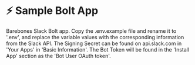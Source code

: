 # :zap: Sample Bolt App
Barebones Slack Bolt app. Copy the .env.example file and rename it to '.env', and replace the variable values with the corresponding information from the Slack API.
The Signing Secret can be found on api.slack.com in 'Your Apps' in 'Basic Information'. The Bot Token will be found in the 'Install App' section as the 'Bot User OAuth token'.
